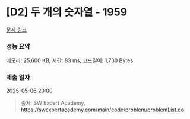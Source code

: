 # [D2] 두 개의 숫자열 - 1959 

[문제 링크](https://swexpertacademy.com/main/code/problem/problemDetail.do?contestProbId=AV5PpoFaAS4DFAUq) 

### 성능 요약

메모리: 25,600 KB, 시간: 83 ms, 코드길이: 1,730 Bytes

### 제출 일자

2025-05-06 20:00



> 출처: SW Expert Academy, https://swexpertacademy.com/main/code/problem/problemList.do